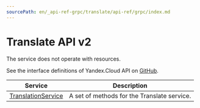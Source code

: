 ```yaml
---
sourcePath: en/_api-ref-grpc/translate/api-ref/grpc/index.md
---
```

# Translate API v2
The service does not operate with resources.

See the interface definitions of Yandex.Cloud API on [GitHub](https://github.com/yandex-cloud/cloudapi).

Service | Description
--- | ---
[TranslationService](./translation_service.md) | A set of methods for the Translate service.
